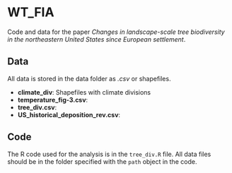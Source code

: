 # WT_FIA

Code and data for the paper *Changes in landscape-scale tree biodiversity in the northeastern United States since European settlement*.


## Data

All data is stored in the data folder as *.csv* or shapefiles.

- **climate_div**: Shapefiles with climate divisions
- **temperature_fig-3.csv**: 
- **tree_div.csv**:
- **US_historical_deposition_rev.csv**:


## Code

The R code used for the analysis is in the `tree_div.R` file. All data files should be in the folder specified with the `path` object in the code.